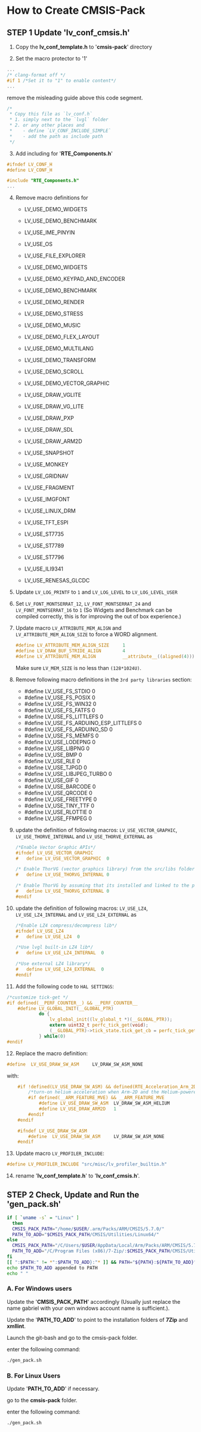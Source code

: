 # How to Create CMSIS-Pack

## STEP 1 Update 'lv_conf_cmsis.h'

1. Copy the **lv_conf_template.h** to '**cmsis-pack**' directory

2. Set the macro protector to '1'

```c
...
/* clang-format off */
#if 1 /*Set it to "1" to enable content*/
...
```

remove the misleading guide above this code segment.

```c
/*
 * Copy this file as `lv_conf.h`
 * 1. simply next to the `lvgl` folder
 * 2. or any other places and
 *    - define `LV_CONF_INCLUDE_SIMPLE`
 *    - add the path as include path
 */
```

3. Add including for '**RTE_Components.h**'

```c
#ifndef LV_CONF_H
#define LV_CONF_H

#include "RTE_Components.h"
...
```

4. Remove macro definitions for
   
   - LV_USE_DEMO_WIDGETS
   
   - LV_USE_DEMO_BENCHMARK
   
   - LV_USE_IME_PINYIN
   
   - LV_USE_OS
   
   - LV_USE_FILE_EXPLORER
   
   - LV_USE_DEMO_WIDGETS
   
   - LV_USE_DEMO_KEYPAD_AND_ENCODER
   
   - LV_USE_DEMO_BENCHMARK
   
   - LV_USE_DEMO_RENDER
   
   - LV_USE_DEMO_STRESS
   
   - LV_USE_DEMO_MUSIC
   
   - LV_USE_DEMO_FLEX_LAYOUT
   
   - LV_USE_DEMO_MULTILANG
   
   - LV_USE_DEMO_TRANSFORM
   
   - LV_USE_DEMO_SCROLL
   
   - LV_USE_DEMO_VECTOR_GRAPHIC
   
   - LV_USE_DRAW_VGLITE
   
   - LV_USE_DRAW_VG_LITE
   
   - LV_USE_DRAW_PXP
   
   - LV_USE_DRAW_SDL
   
   - LV_USE_DRAW_ARM2D
   
   - LV_USE_SNAPSHOT
   
   - LV_USE_MONKEY
   
   - LV_USE_GRIDNAV
   
   - LV_USE_FRAGMENT
   
   - LV_USE_IMGFONT
   
   - LV_USE_LINUX_DRM
   
   - LV_USE_TFT_ESPI
   
   - LV_USE_ST7735
   
   - LV_USE_ST7789
   
   - LV_USE_ST7796
   
   - LV_USE_ILI9341
   
   - LV_USE_RENESAS_GLCDC 

5. Update `LV_LOG_PRINTF` to `1` and `LV_LOG_LEVEL` to `LV_LOG_LEVEL_USER`

6. Set `LV_FONT_MONTSERRAT_12`, `LV_FONT_MONTSERRAT_24` and `LV_FONT_MONTSERRAT_16` to `1` (So Widgets and Benchmark can be compiled correctly, this is for improving the out of box experience.)

7. Update macro `LV_ATTRIBUTE_MEM_ALIGN` and `LV_ATTRIBUTE_MEM_ALIGN_SIZE`  to force a WORD alignment.
   
   ```c
   #define LV_ATTRIBUTE_MEM_ALIGN_SIZE     1
   #define LV_DRAW_BUF_STRIDE_ALIGN        4
   #define LV_ATTRIBUTE_MEM_ALIGN          __attribute__((aligned(4)))
   ```
   
   Make sure `LV_MEM_SIZE` is no less than `(128*1024U)`.

8. Remove following macro definitions in the `3rd party libraries` section:
   
   - \#define LV_USE_FS_STDIO 0
   - \#define LV_USE_FS_POSIX 0
   - \#define LV_USE_FS_WIN32 0
   - \#define LV_USE_FS_FATFS 0
   - #define LV_USE_FS_LITTLEFS 0
   - #define LV_USE_FS_ARDUINO_ESP_LITTLEFS 0
   - #define LV_USE_FS_ARDUINO_SD 0
   - #define LV_USE_FS_MEMFS 0
   - \#define LV_USE_LODEPNG 0
   - #define LV_USE_LIBPNG 0
   - \#define LV_USE_BMP 0
   - \#define LV_USE_RLE 0
   - #define LV_USE_TJPGD 0
   - #define LV_USE_LIBJPEG_TURBO 0
   - \#define LV_USE_GIF 0
   - \#define LV_USE_BARCODE 0
   - \#define LV_USE_QRCODE 0
   - \#define LV_USE_FREETYPE 0
   - \#define LV_USE_TINY_TTF 0
   - \#define LV_USE_RLOTTIE 0
   - \#define LV_USE_FFMPEG 0

9. update the definition of following macros: `LV_USE_VECTOR_GRAPHIC`, `LV_USE_THORVE_INTERNAL` and `LV_USE_THORVE_EXTERNAL` as 
   
   ```c
   /*Enable Vector Graphic APIs*/
   #ifndef LV_USE_VECTOR_GRAPHIC
   #   define LV_USE_VECTOR_GRAPHIC  0
   
   /* Enable ThorVG (vector graphics library) from the src/libs folder */
   #   define LV_USE_THORVG_INTERNAL 0
   
   /* Enable ThorVG by assuming that its installed and linked to the project */
   #   define LV_USE_THORVG_EXTERNAL 0
   #endif
   ```

10. update the definition of following macros: `LV_USE_LZ4`, `LV_USE_LZ4_INTERNAL` and `LV_USE_LZ4_EXTERNAL` as 
    
    ```c
    /*Enable LZ4 compress/decompress lib*/
    #ifndef LV_USE_LZ4
    #   define LV_USE_LZ4  0
    
    /*Use lvgl built-in LZ4 lib*/
    #   define LV_USE_LZ4_INTERNAL  0
    
    /*Use external LZ4 library*/
    #   define LV_USE_LZ4_EXTERNAL  0
    #endif
    ```

11. Add the following code to `HAL SETTINGS`:

```c
/*customize tick-get */
#if defined(__PERF_COUNTER__) && __PERF_COUNTER__
    #define LV_GLOBAL_INIT(__GLOBAL_PTR)                                    \
            do {                                                            \
                lv_global_init((lv_global_t *)(__GLOBAL_PTR));              \
                extern uint32_t perfc_tick_get(void);                       \
                (__GLOBAL_PTR)->tick_state.tick_get_cb = perfc_tick_get;    \
            } while(0)
#endif
```

12. Replace the macro definition:

```c
#define  LV_USE_DRAW_SW_ASM     LV_DRAW_SW_ASM_NONE
```

with:

```c
    #if !defined(LV_USE_DRAW_SW_ASM) && defined(RTE_Acceleration_Arm_2D)
        /*turn-on helium acceleration when Arm-2D and the Helium-powered device are detected */
        #if defined(__ARM_FEATURE_MVE) && __ARM_FEATURE_MVE
            #define LV_USE_DRAW_SW_ASM  LV_DRAW_SW_ASM_HELIUM
            #define LV_USE_DRAW_ARM2D   1
        #endif
    #endif

    #ifndef LV_USE_DRAW_SW_ASM
        #define  LV_USE_DRAW_SW_ASM     LV_DRAW_SW_ASM_NONE
    #endif
```

13. Update macro `LV_PROFILER_INCLUDE`:

```c
#define LV_PROFILER_INCLUDE "src/misc/lv_profiler_builtin.h"
```

14. rename '**lv_conf_template.h**' to '**lv_conf_cmsis.h**'.

## STEP 2 Check, Update and Run the 'gen_pack.sh'

```sh
if [ `uname -s` = "Linux" ]
  then
  CMSIS_PACK_PATH="/home/$USER/.arm/Packs/ARM/CMSIS/5.7.0/"
  PATH_TO_ADD="$CMSIS_PACK_PATH/CMSIS/Utilities/Linux64/"
else
  CMSIS_PACK_PATH="/C/Users/$USER/AppData/Local/Arm/Packs/ARM/CMSIS/5.7.0"
  PATH_TO_ADD="/C/Program Files (x86)/7-Zip/:$CMSIS_PACK_PATH/CMSIS/Utilities/Win32/:/C/xmllint/"
fi
[[ ":$PATH:" != *":$PATH_TO_ADD}:"* ]] && PATH="${PATH}:${PATH_TO_ADD}"
echo $PATH_TO_ADD appended to PATH
echo " "
```

### A. For Windows users

Update the '**CMSIS_PACK_PATH**' accordingly (Usually just replace the name gabriel with your own windows account name is sufficient.).

Update the '**PATH_TO_ADD**' to point to the installation folders of **7Zip** and **xmllint**.

Launch the git-bash and go to the cmsis-pack folder.

enter the following command:

```sh
./gen_pack.sh
```

### B. For Linux Users

Update '**PATH_TO_ADD**' if necessary.

go to the **cmsis-pack** folder.

enter the following command:

```sh
./gen_pack.sh
```
